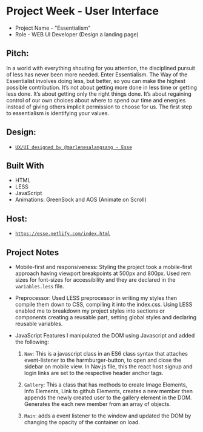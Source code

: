# Project Week - User Interface

  - Project Name - "Essentialism"
  - Role - WEB UI Developer (Design a landing page)

## Pitch:

In a world with everything shouting for you attention, the disciplined pursuit of less has never been more needed. Enter Essentialism. The Way of the Essentialist involves doing less, but better, so you can make the highest possible contribution. It’s not about getting more done in less time or getting less done. It’s about getting only the right things done. It’s about regaining control of our own choices about where to spend our time and energies instead of giving others implicit permission to choose for us. The first step to essentialism is identifying your values.

## Design:
- [`UX/UI designed by @marlenesalangsang - Esse`](https://invis.io/NHS3AJRTVKF)

## Built With

- HTML
- LESS
- JavaScript
- Animations: GreenSock and AOS (Animate on Scroll)

## Host: 
  - [`https://esse.netlify.com/index.html`](https://esse.netlify.com/index.html)
  

## Project Notes

- Mobile-first and responsiveness:
  Styling the project took a mobile-first approach having viewport breakpoints at 500px and 800px. Used rem sizes for font-sizes for accessibility and they are declared in the `variables.less` file.

- Preprocessor:
  Used LESS preprocessor in writing my styles then compile them down to CSS, compiling it into the index.css. Using LESS enabled me to breakdown my project styles into sections or components creating a reusable part, setting global styles and declaring reusable variables.

- JavaScript Features
  I manipulated the DOM using Javascript and added the following:

  1. `Nav`: This is a javascript class in an ES6 class syntax that attaches event-listener to the harmburger-button, to open and close the sidebar on mobile view. In Nav.js file, this the react host signup and login links are set to the respective header anchor tags.

  2. `Gallery`: This a class that has methods to create Image Elements, Info Elements, Link to github Elements, creates a new member then appends the newly created user to the gallery element in the DOM. Generates the each new member from an array of objects.

  3. `Main`: adds a event listener to the window and updated the DOM by changing the opacity of the container on load.
